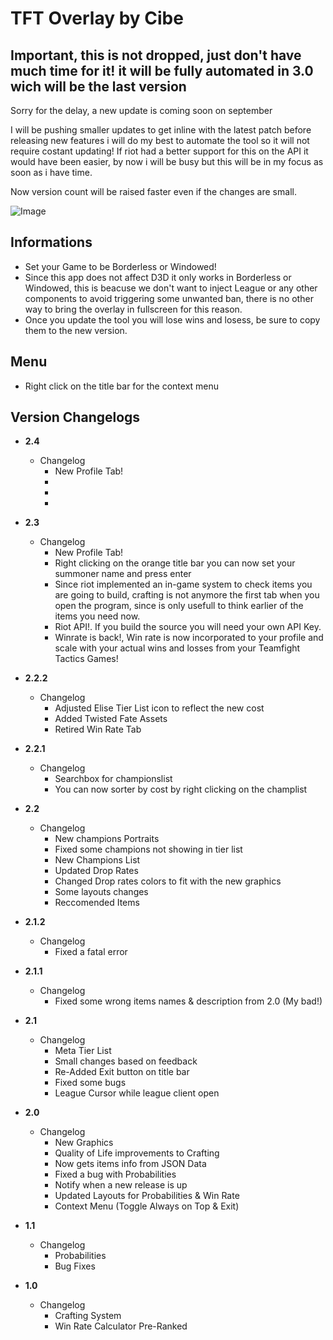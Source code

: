 # TFT Overlay by Cibe

## Important, this is not dropped, just don't have much time for it! it will be fully automated in 3.0 wich will be the last version
Sorry for the delay, a new update is coming soon on september

I will be pushing smaller updates to get inline with the latest patch before releasing new features i will do my best to automate the tool so it will not require costant updating!
If riot had a better support for this on the API it would have been easier, by now i will be busy but this will be in my focus as soon as i have time.


Now version count will be raised faster even if the changes are small.

![Image](https://i.redd.it/vyhdcp8m2k831.png)

## Informations
- Set your Game to be Borderless or Windowed!
- Since this app does not affect D3D it only works in Borderless or Windowed, this is beacuse we don't want to inject League or any other components to avoid triggering some unwanted ban, there is no other way to bring the overlay in fullscreen for this reason.
- Once you update the tool you will lose wins and losess, be sure to copy them to the new version.

## Menu
- Right click on the title bar for the context menu

## Version Changelogs
- **2.4**
  - Changelog
    - New Profile Tab!
    - 
    - 
	- 

- **2.3**
  - Changelog
    - New Profile Tab!
    - Right clicking on the orange title bar you can now set your summoner name and press enter
    - Since riot implemented an in-game system to check items you are going to build, crafting is not anymore the first tab when you open the program, since is only usefull to think earlier of the items you need now.
    - Riot API!. If you build the source you will need your own API Key.
    - Winrate is back!, Win rate is now incorporated to your profile and scale with your actual wins and losses from your Teamfight Tactics Games!

- **2.2.2**
  - Changelog
    - Adjusted Elise Tier List icon to reflect the new cost
    - Added Twisted Fate Assets
    - Retired Win Rate Tab
	
- **2.2.1**
  - Changelog
    - Searchbox for championslist
    - You can now sorter by cost by right clicking on the champlist

	

- **2.2**
  - Changelog  
    - New champions Portraits
    - Fixed some champions not showing in tier list
    - New Champions List
    - Updated Drop Rates
    - Changed Drop rates colors to fit with the new graphics
    - Some layouts changes
    - Reccomended Items
	
- **2.1.2**
  - Changelog  
    - Fixed a fatal error

- **2.1.1**
  - Changelog  
    - Fixed some wrong items names & description from 2.0 (My bad!)

- **2.1**
  - Changelog  
    - Meta Tier List
    - Small changes based on feedback
    - Re-Added Exit button on title bar
    - Fixed some bugs
    - League Cursor while league client open

- **2.0**
  - Changelog  
    - New Graphics
    - Quality of Life improvements to Crafting
    - Now gets items info from JSON Data
    - Fixed a bug with Probabilities
    - Notify when a new release is up
    - Updated Layouts for Probabilities & Win Rate
    - Context Menu (Toggle Always on Top & Exit)

- **1.1**
  - Changelog  
    - Probabilities
    - Bug Fixes

- **1.0**
  - Changelog  
    - Crafting System
    - Win Rate Calculator Pre-Ranked
